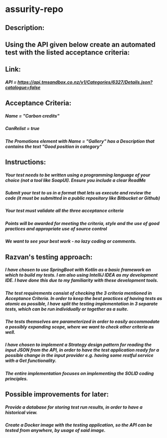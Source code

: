 # assurity-repo

## Description:

## Using the API given below create an automated test with the listed acceptance criteria:

## Link:

##### API = https://api.tmsandbox.co.nz/v1/Categories/6327/Details.json?catalogue=false

## Acceptance Criteria:

##### Name = "Carbon credits"

##### CanRelist = true

##### The Promotions element with Name = "Gallery" has a Description that contains the text "Good position in category"

## Instructions:

##### Your test needs to be written using a programming language of your choice (not a tool like SoapUI). Ensure you include a clear ReadMe

##### Submit your test to us in a format that lets us execute and review the code (it must be submitted in a public repository like Bitbucket or Github)

##### Your test must validate all the three acceptance criteria

##### Points will be awarded for meeting the criteria, style and the use of good practices and appropriate use of source control

##### We want to see your best work - no lazy coding or comments.

## Razvan's testing approach:

##### I have chosen to use SpringBoot with Kotlin as a basic framework on which to build my tests. I am also using IntelliJ IDEA as my development IDE. I have done this due to my familiarity with these development tools.

##### The test requirements consist of checking the 3 criteria mentioned in Acceptance Criteria. In order to keep the best practices of having tests as atomic as possible, I have split the testing implementation in 3 separate tests, which can be run individually or together as a suite.

##### The tests themselves are parameterized in order to easily accommodate a possibly expanding scope, where we want to check other criteria as well.

##### I have chosen to implement a Strategy design pattern for reading the input JSON from the API, in order to have the test application ready for a possible change in the input provider e.g. having some restful service with a Get functionality.

##### The entire implementation focuses on implementing the SOLID coding principles. 

## Possible improvements for later:

##### Provide a database for storing test run results, in order to have a historical view.

##### Create a Docker image with the testing application, so the API can be tested from anywhere, by usage of said image.